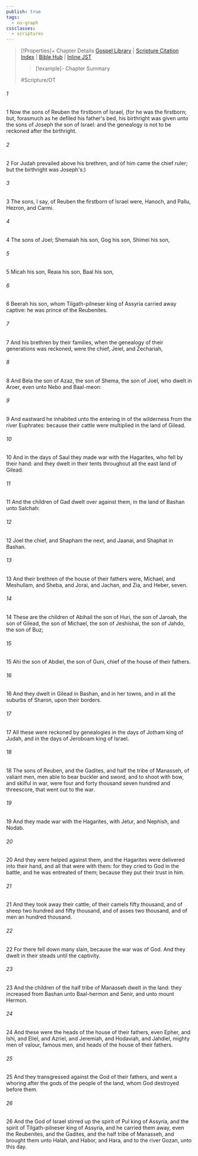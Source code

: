 ```yaml
---
publish: true
tags:
  - no-graph
cssclasses:
  - scriptures
---
```

>[!Properties]+ Chapter Details
>[Gospel Library](https://churchofjesuschrist.org/study/scriptures/ot/1-chr/5?lang=eng)    |    [Scripture Citation Index](https://scriptures.byu.edu/#07105::c07105)    |    [Bible Hub](https://biblehub.com/1_chronicles/5.htm)    |    [Inline JST](https://scripturetoolbox.com/html/ic/1Chronicles/5.html)
>>[!example]- Chapter Summary
>> 
> 
>
>#Scripture/OT
###### 1
1 Now the sons of Reuben the firstborn of Israel, (for he was the firstborn; but, forasmuch as he defiled his father's bed, his birthright was given unto the sons of Joseph the son of Israel: and the genealogy is not to be reckoned after the birthright.
###### 2
2 For Judah prevailed above his brethren, and of him came the chief ruler; but the birthright was Joseph's:)
###### 3
3 The sons, I say, of Reuben the firstborn of Israel were, Hanoch, and Pallu, Hezron, and Carmi.
###### 4
4 The sons of Joel; Shemaiah his son, Gog his son, Shimei his son,
###### 5
5 Micah his son, Reaia his son, Baal his son,
###### 6
6 Beerah his son, whom Tilgath-pilneser king of Assyria carried away captive: he was prince of the Reubenites.
###### 7
7 And his brethren by their families, when the genealogy of their generations was reckoned, were the chief, Jeiel, and Zechariah,
###### 8
8 And Bela the son of Azaz, the son of Shema, the son of Joel, who dwelt in Aroer, even unto Nebo and Baal-meon:
###### 9
9 And eastward he inhabited unto the entering in of the wilderness from the river Euphrates: because their cattle were multiplied in the land of Gilead.
###### 10
10 And in the days of Saul they made war with the Hagarites, who fell by their hand: and they dwelt in their tents throughout all the east land of Gilead.
###### 11
11 And the children of Gad dwelt over against them, in the land of Bashan unto Salchah:
###### 12
12 Joel the chief, and Shapham the next, and Jaanai, and Shaphat in Bashan.
###### 13
13 And their brethren of the house of their fathers were, Michael, and Meshullam, and Sheba, and Jorai, and Jachan, and Zia, and Heber, seven.
###### 14
14 These are the children of Abihail the son of Huri, the son of Jaroah, the son of Gilead, the son of Michael, the son of Jeshishai, the son of Jahdo, the son of Buz;
###### 15
15 Ahi the son of Abdiel, the son of Guni, chief of the house of their fathers.
###### 16
16 And they dwelt in Gilead in Bashan, and in her towns, and in all the suburbs of Sharon, upon their borders.
###### 17
17 All these were reckoned by genealogies in the days of Jotham king of Judah, and in the days of Jeroboam king of Israel.
###### 18
18 The sons of Reuben, and the Gadites, and half the tribe of Manasseh, of valiant men, men able to bear buckler and sword, and to shoot with bow, and skilful in war, were four and forty thousand seven hundred and threescore, that went out to the war.
###### 19
19 And they made war with the Hagarites, with Jetur, and Nephish, and Nodab.
###### 20
20 And they were helped against them, and the Hagarites were delivered into their hand, and all that were with them: for they cried to God in the battle, and he was entreated of them; because they put their trust in him.
###### 21
21 And they took away their cattle; of their camels fifty thousand, and of sheep two hundred and fifty thousand, and of asses two thousand, and of men an hundred thousand.
###### 22
22 For there fell down many slain, because the war was of God. And they dwelt in their steads until the captivity.
###### 23
23 And the children of the half tribe of Manasseh dwelt in the land: they increased from Bashan unto Baal-hermon and Senir, and unto mount Hermon.
###### 24
24 And these were the heads of the house of their fathers, even Epher, and Ishi, and Eliel, and Azriel, and Jeremiah, and Hodaviah, and Jahdiel, mighty men of valour, famous men, and heads of the house of their fathers.
###### 25
25 And they transgressed against the God of their fathers, and went a whoring after the gods of the people of the land, whom God destroyed before them.
###### 26
26 And the God of Israel stirred up the spirit of Pul king of Assyria, and the spirit of Tilgath-pilneser king of Assyria, and he carried them away, even the Reubenites, and the Gadites, and the half tribe of Manasseh, and brought them unto Halah, and Habor, and Hara, and to the river Gozan, unto this day.
